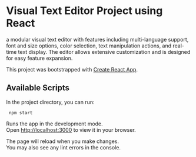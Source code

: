 # Visual Text Editor Project using React 

a modular visual text editor with features including multi-language support, font and size options, color selection, text manipulation actions, and real-time text display. The editor allows extensive customization and is designed for easy feature expansion.

This project was bootstrapped with [Create React App](https://github.com/facebook/create-react-app).

## Available Scripts

In the project directory, you can run:

```bush
 npm start
```

Runs the app in the development mode.\
Open [http://localhost:3000](http://localhost:3000) to view it in your browser.

The page will reload when you make changes.\
You may also see any lint errors in the console.
